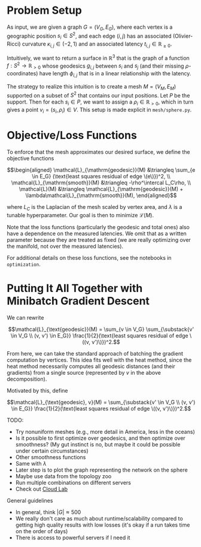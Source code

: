 # Problem Setup

As input, we are given a graph $G = (V_G, E_G)$, where each vertex is a geographic position $s_i \in S^2$, and each edge $(i, j)$ has an associated (Olivier-Ricci) curvature $\kappa_{i, j} \in (-2, 1)$ and an associated latency $t_{i, j} \in \mathbb{R}_{\ge 0}$.

Intuitively, we want to return a surface in $\mathbb{R}^3$ that is the graph of a function $f : S^2 \to \mathbb{R}_{> 0}$ whose geodesics $g_{i, j}$ between $s_i$ and $s_j$ (and their missing $\rho$-coordinates) have length $\phi_{i, j}$ that is in a linear relationship with the latency.

The strategy to realize this intuition is to create a mesh $M = (V_M, E_M)$ supported on a subset of $S^2$ that contains our input positions. Let $P$ be the support. Then for each $s_i \in P$, we want to assign a $\rho_i \in \mathbb{R}_{> 0}$, which in turn gives a point $v_i = (s_i, \rho_i) \in V$. This setup is made explicit in `mesh/sphere.py`.

# Objective/Loss Functions

To enforce that the mesh approximates our desired surface, we define the objective functions

$$\begin{aligned}
    \mathcal{L}_{\mathrm{geodesic}}(M) &\triangleq \sum_{e \in E_G} (\text{least squares residual of edge \(e\)})^2, \\
    \mathcal{L}_{\mathrm{smooth}}(M) &\triangleq -\rho^\intercal L_C\rho, \\
    \mathcal{L}(M) &\triangleq \mathcal{L}_{\mathrm{geodesic}}(M) + \lambda\mathcal{L}_{\mathrm{smooth}}(M),
\end{aligned}$$

where $L_C$ is the Laplacian of the mesh scaled by vertex area, and $\lambda$ is a tunable hyperparameter. Our goal is then to minimize $\mathcal{L}(M)$.

Note that the loss functions (particularly the geodesic and total ones) also have a dependence on the measured latencies. We omit that as a written parameter because they are treated as fixed (we are really optimizing over the manifold, not over the measured latencies).

For additional details on these loss functions, see the notebooks in `optimization`.

# Putting It All Together with Minibatch Gradient Descent

We can rewrite

$$\mathcal{L}_{\text{geodesic}}(M) = \sum_{v \in V_G} \sum_{\substack{v' \in V_G \\ (v, v') \in E_G}} \frac{1}{2}(\text{least squares residual of edge \((v, v')\)})^2.$$

From here, we can take the standard approach of batching the gradient computation by vertices. This idea fits well with the heat method, since the heat method necessarily computes all geodesic distances (and their gradients) from a single source (represented by $v$ in the above decomposition).

Motivated by this, define

$$\mathcal{L}_{\text{geodesic}, v}(M) = \sum_{\substack{v' \in V_G \\ (v, v') \in E_G}} \frac{1}{2}(\text{least squares residual of edge \((v, v')\)})^2.$$

TODO:
* Try nonuniform meshes (e.g., more detail in America, less in the oceans)
* Is it possible to first optimize over geodesics, and then optimize over smoothness? (My gut instinct is no, but maybe it could be possible under certain circumstances)
* Other smoothness functions
* Same with $\lambda$
* Later step is to plot the graph representing the network on the sphere
* Maybe use data from the topology zoo
* Run multiple combinations on different servers
* Check out [Cloud Lab](https://cloudlab.us/)

General guidelines
* In general, think $|G| \approx 500$
* We really don't care as much about runtime/scalability compared to getting high quality results with low losses (it's okay if a run takes time on the order of days)
* There is access to powerful servers if I need it